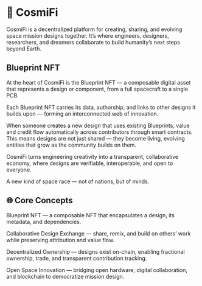 # 🚀 CosmiFi

CosmiFi is a decentralized platform for creating, sharing, and evolving space mission designs together.
It’s where engineers, designers, researchers, and dreamers collaborate to build humanity’s next steps beyond Earth.


## Blueprint NFT

At the heart of CosmiFi is the Blueprint NFT — a composable digital asset that represents a design or component, from a full spacecraft to a single PCB.

Each Blueprint NFT carries its data, authorship, and links to other designs it builds upon — forming an interconnected web of innovation.

When someone creates a new design that uses existing Blueprints, value and credit flow automatically across contributors through smart contracts.
This means designs are not just shared — they become living, evolving entities that grow as the community builds on them.

CosmiFi turns engineering creativity into a transparent, collaborative economy, where designs are verifiable, interoperable, and open to everyone.

A new kind of space race — not of nations, but of minds.

## 🌐 Core Concepts

Blueprint NFT — a composable NFT that encapsulates a design, its metadata, and dependencies.

Collaborative Design Exchange — share, remix, and build on others’ work while preserving attribution and value flow.

Decentralized Ownership — designs exist on-chain, enabling fractional ownership, trade, and transparent contribution tracking.

Open Space Innovation — bridging open hardware, digital collaboration, and blockchain to democratize mission design.